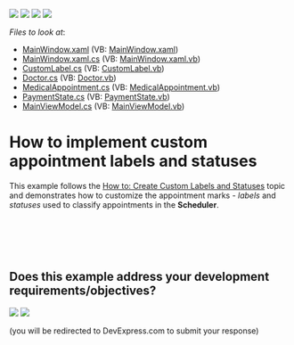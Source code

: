 <!-- default badges list -->
![](https://img.shields.io/endpoint?url=https://codecentral.devexpress.com/api/v1/VersionRange/128656037/17.2.3%2B)
[![](https://img.shields.io/badge/Open_in_DevExpress_Support_Center-FF7200?style=flat-square&logo=DevExpress&logoColor=white)](https://supportcenter.devexpress.com/ticket/details/T545719)
[![](https://img.shields.io/badge/📖_How_to_use_DevExpress_Examples-e9f6fc?style=flat-square)](https://docs.devexpress.com/GeneralInformation/403183)
[![](https://img.shields.io/badge/💬_Leave_Feedback-feecdd?style=flat-square)](#does-this-example-address-your-development-requirementsobjectives)
<!-- default badges end -->
<!-- default file list -->
*Files to look at*:

* [MainWindow.xaml](./CS/CustomLabelsAndStatusesExample/MainWindow.xaml) (VB: [MainWindow.xaml](./VB/CustomLabelsAndStatusesExample/MainWindow.xaml))
* [MainWindow.xaml.cs](./CS/CustomLabelsAndStatusesExample/MainWindow.xaml.cs) (VB: [MainWindow.xaml.vb](./VB/CustomLabelsAndStatusesExample/MainWindow.xaml.vb))
* [CustomLabel.cs](./CS/CustomLabelsAndStatusesExample/Model/CustomLabel.cs) (VB: [CustomLabel.vb](./VB/CustomLabelsAndStatusesExample/Model/CustomLabel.vb))
* [Doctor.cs](./CS/CustomLabelsAndStatusesExample/Model/Doctor.cs) (VB: [Doctor.vb](./VB/CustomLabelsAndStatusesExample/Model/Doctor.vb))
* [MedicalAppointment.cs](./CS/CustomLabelsAndStatusesExample/Model/MedicalAppointment.cs) (VB: [MedicalAppointment.vb](./VB/CustomLabelsAndStatusesExample/Model/MedicalAppointment.vb))
* [PaymentState.cs](./CS/CustomLabelsAndStatusesExample/Model/PaymentState.cs) (VB: [PaymentState.vb](./VB/CustomLabelsAndStatusesExample/Model/PaymentState.vb))
* [MainViewModel.cs](./CS/CustomLabelsAndStatusesExample/ViewModel/MainViewModel.cs) (VB: [MainViewModel.vb](./VB/CustomLabelsAndStatusesExample/ViewModel/MainViewModel.vb))
<!-- default file list end -->
# How to implement custom appointment labels and statuses


<p>This example follows the <a href="http://help.devexpress.com/#WPF/CustomDocument116501">How to: Create Custom Labels and Statuses</a> topic and demonstrates how to customize the appointment marks - <em>labels</em> and <em>statuses</em> used to classify appointments in the <strong>Scheduler</strong>.</p>
<p><br><br></p>

<br/>


<!-- feedback -->
## Does this example address your development requirements/objectives?

[<img src="https://www.devexpress.com/support/examples/i/yes-button.svg"/>](https://www.devexpress.com/support/examples/survey.xml?utm_source=github&utm_campaign=wpf-scheduler-implement-custom-appointment-labels-and-statuses&~~~was_helpful=yes) [<img src="https://www.devexpress.com/support/examples/i/no-button.svg"/>](https://www.devexpress.com/support/examples/survey.xml?utm_source=github&utm_campaign=wpf-scheduler-implement-custom-appointment-labels-and-statuses&~~~was_helpful=no)

(you will be redirected to DevExpress.com to submit your response)
<!-- feedback end -->
